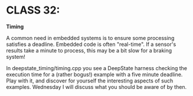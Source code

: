 # CLASS 32:

**Timing**

A common need in embedded systems is to ensure some processing
satisfies a deadline.  Embedded code is often "real-time".  If a
sensor's results take a minute to process, this may be a bit slow for
a braking system!

In deepstate_timing/timing.cpp you see a DeepState harness checking
the execution time for a (rather bogus!) example with a five minute
deadline.  Play with it, and discover for yourself the interesting
aspects of such examples.  Wednesday I will discuss what you should be
aware of by then.
